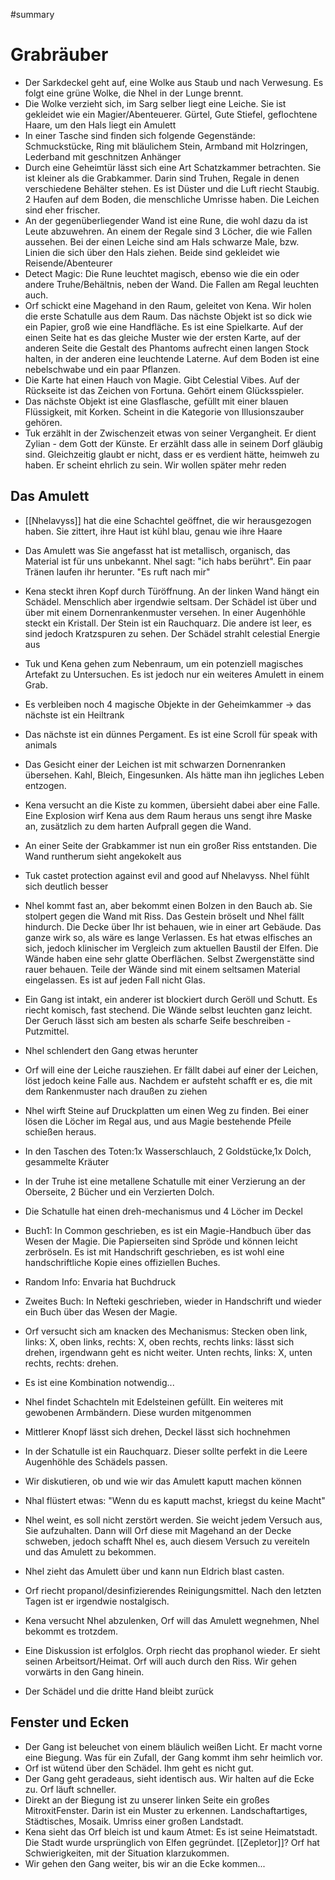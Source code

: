 #summary
# Grabräuber
- Der Sarkdeckel geht auf, eine Wolke aus Staub und nach Verwesung. Es folgt eine grüne Wolke, die Nhel in der Lunge brennt.
- Die Wolke verzieht sich, im Sarg selber liegt eine Leiche. Sie ist gekleidet wie ein Magier/Abenteuerer. Gürtel, Gute Stiefel, geflochtene Haare, um den Hals liegt ein Amulett
- In einer Tasche sind finden sich folgende Gegenstände: Schmuckstücke, Ring mit bläulichem Stein, Armband mit Holzringen, Lederband mit geschnitzen Anhänger
- Durch eine Geheimtür lässt sich eine Art Schatzkammer betrachten. Sie ist kleiner als die Grabkammer. Darin sind Truhen, Regale in denen verschiedene Behälter stehen. Es ist Düster und die Luft riecht Staubig. 2 Haufen auf dem Boden, die menschliche Umrisse haben. Die Leichen sind eher frischer.
- An der gegenüberliegender Wand ist eine Rune, die wohl dazu da ist Leute abzuwehren. An einem der Regale sind 3 Löcher, die wie Fallen aussehen. Bei der einen Leiche sind am Hals schwarze Male, bzw. Linien die sich über den Hals ziehen. Beide sind gekleidet wie Reisende/Abenteurer
- Detect Magic: Die Rune leuchtet magisch, ebenso wie die ein oder andere Truhe/Behältnis, neben der Wand. Die Fallen am Regal leuchten auch.
- Orf schickt eine Magehand in den Raum, geleitet von Kena. Wir holen die erste Schatulle aus dem Raum. Das nächste Objekt ist so dick wie ein Papier, groß wie eine Handfläche. Es ist eine Spielkarte. Auf der einen Seite hat es das gleiche Muster wie der ersten Karte, auf der anderen Seite die Gestalt des Phantoms aufrecht einen langen Stock halten, in der anderen eine leuchtende Laterne. Auf dem Boden ist eine nebelschwabe und ein paar Pflanzen.
- Die Karte hat einen Hauch von Magie. Gibt Celestial Vibes. Auf der Rückseite ist das Zeichen von Fortuna. Gehört einem Glücksspieler. 
- Das nächste Objekt ist eine Glasflasche, gefüllt mit einer blauen Flüssigkeit, mit Korken. Scheint in die Kategorie von Illusionszauber gehören.
- Tuk erzählt in der Zwischenzeit etwas von seiner Vergangheit. Er dient Zylian - dem Gott der Künste. Er erzählt dass alle in seinem Dorf gläubig sind. Gleichzeitig glaubt er nicht, dass er es verdient hätte, heimweh zu haben. Er scheint ehrlich zu sein. Wir wollen später mehr reden


## Das Amulett 
- [[Nhelavyss]] hat die eine Schachtel geöffnet, die wir herausgezogen haben. Sie zittert, ihre Haut ist kühl blau, genau wie ihre Haare
- Das Amulett was Sie angefasst hat ist metallisch, organisch, das Material ist für uns unbekannt. Nhel sagt: "ich habs berührt". Ein paar Tränen laufen ihr herunter. "Es ruft nach mir"

- Kena steckt ihren Kopf durch Türöffnung. An der linken Wand hängt ein Schädel. Menschlich aber irgendwie seltsam. Der Schädel ist über und über mit einem Dornenrankenmuster versehen. In einer Augenhöhle steckt ein Kristall. Der Stein ist ein Rauchquarz. Die andere ist leer, es sind jedoch Kratzspuren zu sehen. Der Schädel strahlt celestial Energie aus
- Tuk und Kena gehen zum Nebenraum, um ein potenziell magisches Artefakt zu Untersuchen. Es ist jedoch nur ein weiteres Amulett in einem Grab.
- Es verbleiben noch 4 magische Objekte in der Geheimkammer -> das nächste ist ein Heiltrank
- Das nächste ist ein dünnes Pergament. Es ist eine Scroll für speak with animals
- Das Gesicht einer der Leichen ist mit schwarzen Dornenranken übersehen. Kahl, Bleich, Eingesunken. Als hätte man ihn jegliches Leben entzogen. 
- Kena versucht an die Kiste zu kommen, übersieht dabei aber eine Falle. Eine Explosion wirf Kena aus dem Raum heraus uns sengt ihre Maske an, zusätzlich zu dem harten Aufprall gegen die Wand.
- An einer Seite der Grabkammer ist nun ein großer Riss entstanden. Die Wand runtherum sieht angekokelt aus
- Tuk castet protection against evil and good auf Nhelavyss. Nhel fühlt sich deutlich besser
- Nhel kommt fast an, aber bekommt einen Bolzen in den Bauch ab. Sie stolpert gegen die Wand mit Riss. Das Gestein bröselt und Nhel fällt hindurch. Die Decke über Ihr ist behauen, wie in einer art Gebäude. Das ganze wirk so, als wäre es lange Verlassen. Es hat etwas elfisches an sich, jedoch klinischer im Vergleich zum aktuellen Baustil der Elfen. Die Wände haben eine sehr glatte Oberflächen. Selbst Zwergenstätte sind rauer behauen. Teile der Wände sind mit einem seltsamen Material eingelassen. Es ist auf jeden Fall nicht Glas. 
- Ein Gang ist intakt, ein anderer ist blockiert durch Geröll und Schutt. Es riecht komisch, fast stechend. Die Wände selbst leuchten ganz leicht. Der Geruch lässt sich am besten als scharfe Seife beschreiben -Putzmittel. 
- Nhel schlendert den Gang etwas herunter
- Orf will eine der Leiche rausziehen. Er fällt dabei auf einer der Leichen, löst jedoch keine Falle aus. Nachdem er aufsteht schafft er es, die mit dem Rankenmuster nach draußen zu ziehen 
- Nhel wirft Steine auf Druckplatten um einen Weg zu finden. Bei einer lösen die Löcher im Regal aus, und aus Magie bestehende Pfeile schießen heraus. 
- In den Taschen des Toten:1x Wasserschlauch, 2 Goldstücke,1x Dolch, gesammelte Kräuter
- In der Truhe ist eine metallene Schatulle mit einer Verzierung an der Oberseite, 2 Bücher und ein Verzierten Dolch. 
- Die Schatulle hat einen dreh-mechanismus und 4 Löcher im Deckel
- Buch1: In Common geschrieben, es ist ein Magie-Handbuch über das Wesen der Magie. Die Papierseiten sind Spröde und können leicht zerbröseln. Es ist mit Handschrift geschrieben, es ist wohl eine handschriftliche Kopie eines offiziellen Buches. 
- Random Info: Envaria hat Buchdruck
- Zweites Buch: In Nefteki geschrieben, wieder in Handschrift und wieder ein Buch über das Wesen der Magie. 
- Orf versucht sich am knacken des Mechanismus: Stecken oben link, links: X, oben links, rechts: X, oben rechts, rechts links: lässt sich drehen, irgendwann geht es nicht weiter. Unten rechts, links: X, unten rechts, rechts: drehen.
- Es ist eine Kombination notwendig...
- Nhel findet Schachteln mit Edelsteinen gefüllt. Ein weiteres mit gewobenen Armbändern. Diese wurden mitgenommen
- Mittlerer Knopf lässt sich drehen, Deckel lässt sich hochnehmen
- In der Schatulle ist ein Rauchquarz. Dieser sollte perfekt in die Leere Augenhöhle des Schädels passen. 


- Wir diskutieren, ob und wie wir das Amulett kaputt machen können
- Nhal flüstert etwas: "Wenn du es kaputt machst, kriegst du keine Macht"
- Nhel weint, es soll nicht zerstört werden. Sie weicht jedem Versuch aus, Sie aufzuhalten. Dann will Orf diese mit Magehand an der Decke schweben, jedoch schafft Nhel es, auch diesem Versuch zu vereiteln und das Amulett zu bekommen. 
- Nhel zieht das Amulett über und kann nun Eldrich blast casten. 
- Orf riecht propanol/desinfizierendes Reinigungsmittel. Nach den letzten Tagen ist er irgendwie nostalgisch. 
- Kena versucht Nhel abzulenken, Orf will das Amulett wegnehmen, Nhel bekommt es trotzdem.
- Eine Diskussion ist erfolglos. Orph riecht das prophanol wieder. Er sieht seinen Arbeitsort/Heimat. Orf will auch durch den Riss. Wir gehen vorwärts in den Gang hinein.
- Der Schädel und die dritte Hand bleibt zurück


## Fenster und Ecken
- Der Gang ist beleuchet von einem bläulich weißen Licht. Er macht vorne eine Biegung. Was für ein Zufall, der Gang kommt ihm sehr heimlich vor. 
- Orf ist wütend über den Schädel. Ihm geht es nicht gut. 
- Der Gang geht geradeaus, sieht identisch aus. Wir halten auf die Ecke zu. Orf läuft schneller. 
- Direkt an der Biegung ist zu unserer linken Seite ein großes MitroxitFenster. Darin ist ein Muster zu erkennen. Landschaftartiges, Städtisches, Mosaik. Umriss einer großen Landstadt. 
- Kena sieht das Orf bleich ist und kaum Atmet: Es ist seine Heimatstadt. Die Stadt wurde ursprünglich von Elfen gegründet. [[Zepletor]]? Orf hat Schwierigkeiten, mit der Situation klarzukommen. 
- Wir gehen den Gang weiter, bis wir an die Ecke kommen...
